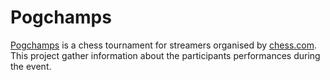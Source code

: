 # Pogchamps

[Pogchamps](https://www.chess.com/article/view/next-pogchamps-all-the-information) is a chess tournament for streamers organised by [chess.com](https://chess.com).
This project gather information about the participants performances during the event.
